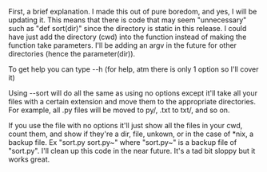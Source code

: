 First, a brief explanation. I made this out of pure boredom, and yes, I will be updating it. This means that there is code that may seem "unnecessary" such as "def sort(dir)" since the directory is static in this release. I could have just add the directory (cwd) into the function instead of making the function take parameters. I'll be adding an argv in the future for other directories (hence the parameter(dir)).

To get help you can type --h (for help, atm there is only 1 option so I'll cover it)

Using --sort will do all the same as using no options except it'll take all your files with a certain extension and move them to the appropriate directories.
For example, all .py files will be moved to py/, .txt to txt/, and so on.

If you use the file with no options it'll just show all the files in your cwd, count them, and show if they're a dir, file, unkown, or in the case of *nix, a backup file. Ex "sort.py sort.py~" where "sort.py~" is a backup file of "sort.py". I'll clean up this code in the near future. It's a tad bit sloppy but it works great.
